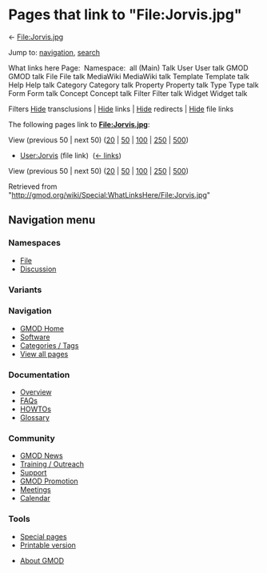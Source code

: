 <div id="mw-page-base" class="noprint">

</div>

<div id="mw-head-base" class="noprint">

</div>

<div id="content" class="mw-body" role="main">

<span id="top"></span>

<div id="mw-js-message" style="display:none;">

</div>



# <span dir="auto">Pages that link to "File:Jorvis.jpg"</span>

<div id="bodyContent">

<div id="contentSub">

← [File:Jorvis.jpg](/wiki/File:Jorvis.jpg "File:Jorvis.jpg")

</div>

<div id="jump-to-nav" class="mw-jump">

Jump to: [navigation](#mw-navigation), [search](#p-search)

</div>

<div id="mw-content-text">

What links here Page:  Namespace:  all (Main) Talk User User talk GMOD
GMOD talk File File talk MediaWiki MediaWiki talk Template Template talk
Help Help talk Category Category talk Property Property talk Type Type
talk Form Form talk Concept Concept talk Filter Filter talk Widget
Widget talk

Filters
[Hide](/mediawiki/index.php?title=Special:WhatLinksHere/File:Jorvis.jpg&hidetrans=1 "Special:WhatLinksHere/File:Jorvis.jpg")
transclusions \|
[Hide](/mediawiki/index.php?title=Special:WhatLinksHere/File:Jorvis.jpg&hidelinks=1 "Special:WhatLinksHere/File:Jorvis.jpg")
links \|
[Hide](/mediawiki/index.php?title=Special:WhatLinksHere/File:Jorvis.jpg&hideredirs=1 "Special:WhatLinksHere/File:Jorvis.jpg")
redirects \|
[Hide](/mediawiki/index.php?title=Special:WhatLinksHere/File:Jorvis.jpg&hideimages=1 "Special:WhatLinksHere/File:Jorvis.jpg")
file links

The following pages link to
**[File:Jorvis.jpg](/wiki/File:Jorvis.jpg "File:Jorvis.jpg")**:

View (previous 50 \| next 50)
([20](/mediawiki/index.php?title=Special:WhatLinksHere/File:Jorvis.jpg&limit=20 "Special:WhatLinksHere/File:Jorvis.jpg")
\|
[50](/mediawiki/index.php?title=Special:WhatLinksHere/File:Jorvis.jpg&limit=50 "Special:WhatLinksHere/File:Jorvis.jpg")
\|
[100](/mediawiki/index.php?title=Special:WhatLinksHere/File:Jorvis.jpg&limit=100 "Special:WhatLinksHere/File:Jorvis.jpg")
\|
[250](/mediawiki/index.php?title=Special:WhatLinksHere/File:Jorvis.jpg&limit=250 "Special:WhatLinksHere/File:Jorvis.jpg")
\|
[500](/mediawiki/index.php?title=Special:WhatLinksHere/File:Jorvis.jpg&limit=500 "Special:WhatLinksHere/File:Jorvis.jpg"))

- [User:Jorvis](/wiki/User:Jorvis "User:Jorvis") (file link) ‎
  <span class="mw-whatlinkshere-tools">([←
  links](/mediawiki/index.php?title=Special:WhatLinksHere&target=User%3AJorvis "Special:WhatLinksHere"))</span>

View (previous 50 \| next 50)
([20](/mediawiki/index.php?title=Special:WhatLinksHere/File:Jorvis.jpg&limit=20 "Special:WhatLinksHere/File:Jorvis.jpg")
\|
[50](/mediawiki/index.php?title=Special:WhatLinksHere/File:Jorvis.jpg&limit=50 "Special:WhatLinksHere/File:Jorvis.jpg")
\|
[100](/mediawiki/index.php?title=Special:WhatLinksHere/File:Jorvis.jpg&limit=100 "Special:WhatLinksHere/File:Jorvis.jpg")
\|
[250](/mediawiki/index.php?title=Special:WhatLinksHere/File:Jorvis.jpg&limit=250 "Special:WhatLinksHere/File:Jorvis.jpg")
\|
[500](/mediawiki/index.php?title=Special:WhatLinksHere/File:Jorvis.jpg&limit=500 "Special:WhatLinksHere/File:Jorvis.jpg"))

</div>

<div class="printfooter">

Retrieved from
"<http://gmod.org/wiki/Special:WhatLinksHere/File:Jorvis.jpg>"

</div>

<div id="catlinks" class="catlinks catlinks-allhidden">

</div>

<div class="visualClear">

</div>

</div>

</div>

<div id="mw-navigation">

## Navigation menu

<div id="mw-head">



<div id="left-navigation">

<div id="p-namespaces" class="vectorTabs" role="navigation"
aria-labelledby="p-namespaces-label">

### Namespaces

- <span id="ca-nstab-image"><a href="/wiki/File:Jorvis.jpg" accesskey="c"
  title="View the file page [c]">File</a></span>
- <span id="ca-talk"><a
  href="/mediawiki/index.php?title=File_talk:Jorvis.jpg&amp;action=edit&amp;redlink=1"
  accesskey="t"
  title="Discussion about the content page [t]">Discussion</a></span>

</div>

<div id="p-variants" class="vectorMenu emptyPortlet" role="navigation"
aria-labelledby="p-variants-label">

### 

### Variants[](#)

<div class="menu">

</div>

</div>

</div>





</div>

</div>

</div>

<div id="mw-panel">

<div id="p-logo" role="banner">

<a href="/wiki/Main_Page"
style="background-image: url(http://gmod.org/images/GMOD-cogs.png);"
title="Visit the main page"></a>

</div>

<div id="p-Navigation" class="portal" role="navigation"
aria-labelledby="p-Navigation-label">

### Navigation

<div class="body">

- <span id="n-GMOD-Home">[GMOD Home](/wiki/Main_Page)</span>
- <span id="n-Software">[Software](/wiki/GMOD_Components)</span>
- <span id="n-Categories-.2F-Tags">[Categories /
  Tags](/wiki/Categories)</span>
- <span id="n-View-all-pages">[View all
  pages](/wiki/Special:AllPages)</span>

</div>

</div>

<div id="p-Documentation" class="portal" role="navigation"
aria-labelledby="p-Documentation-label">

### Documentation

<div class="body">

- <span id="n-Overview">[Overview](/wiki/Overview)</span>
- <span id="n-FAQs">[FAQs](/wiki/Category:FAQ)</span>
- <span id="n-HOWTOs">[HOWTOs](/wiki/Category:HOWTO)</span>
- <span id="n-Glossary">[Glossary](/wiki/Glossary)</span>

</div>

</div>

<div id="p-Community" class="portal" role="navigation"
aria-labelledby="p-Community-label">

### Community

<div class="body">

- <span id="n-GMOD-News">[GMOD News](/wiki/GMOD_News)</span>
- <span id="n-Training-.2F-Outreach">[Training /
  Outreach](/wiki/Training_and_Outreach)</span>
- <span id="n-Support">[Support](/wiki/Support)</span>
- <span id="n-GMOD-Promotion">[GMOD
  Promotion](/wiki/GMOD_Promotion)</span>
- <span id="n-Meetings">[Meetings](/wiki/Meetings)</span>
- <span id="n-Calendar">[Calendar](/wiki/Calendar)</span>

</div>

</div>

<div id="p-tb" class="portal" role="navigation"
aria-labelledby="p-tb-label">

### Tools

<div class="body">

- <span id="t-specialpages"><a href="/wiki/Special:SpecialPages" accesskey="q"
  title="A list of all special pages [q]">Special pages</a></span>
- <span id="t-print"><a
  href="/mediawiki/index.php?title=Special:WhatLinksHere/File:Jorvis.jpg&amp;printable=yes"
  rel="alternate" accesskey="p"
  title="Printable version of this page [p]">Printable version</a></span>

</div>

</div>

</div>

</div>

<div id="footer" role="contentinfo">

- <span id="footer-places-about">[About
  GMOD](/wiki/GMOD:About "GMOD:About")</span>

<!-- -->






</div>
